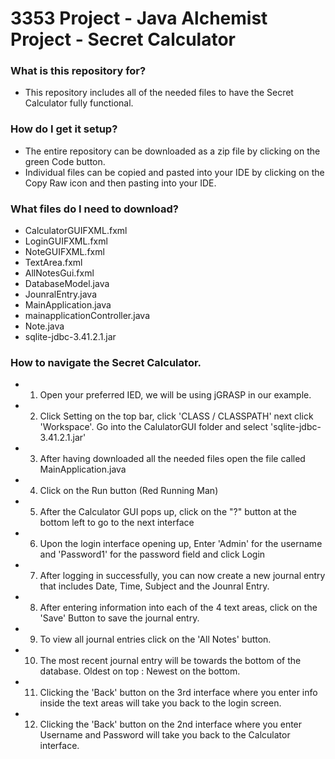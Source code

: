 # 3353 Project - Java Alchemist Project - Secret Calculator

### What is this repository for? ###
 * This repository includes all of the needed files to have the Secret Calculator fully functional. 
 
### How do I get it setup? ###
 * The entire repository can be downloaded as a zip file by clicking on the green Code button.
 * Individual files can be copied and pasted into your IDE by clicking on the Copy Raw icon and then pasting into your IDE.
 
### What files do I need to download? ###
 * CalculatorGUIFXML.fxml
 * LoginGUIFXML.fxml
 * NoteGUIFXML.fxml
  * TextArea.fxml
 * AllNotesGui.fxml
 * DatabaseModel.java
 * JounralEntry.java
 * MainApplication.java
 * mainapplicationController.java
 * Note.java
 * sqlite-jdbc-3.41.2.1.jar
 
 ### How to navigate the Secret Calculator. ###
 * 1. Open your preferred IED, we will be using jGRASP in our example. 
 * 2. Click Setting on the top bar, click 'CLASS / CLASSPATH' next click 'Workspace'. Go into the CalulatorGUI folder and select 'sqlite-jdbc-3.41.2.1.jar'
 * 3. After having downloaded all the needed files open the file called MainApplication.java
 * 4. Click on the Run button (Red Running Man)
 * 5. After the Calculator GUI pops up, click on the "?" button at the bottom left to go to the next interface
 * 6. Upon the login interface opening up, Enter 'Admin' for the username and 'Password1' for the password field and click Login
 * 7. After logging in successfully, you can now create a new journal entry that includes Date, Time, Subject and the Jounral Entry.
 * 8. After entering information into each of the 4 text areas, click on the 'Save' Button to save the journal entry.
 * 9. To view all journal entries click on the 'All Notes' button.
 * 10. The most recent journal entry will be towards the bottom of the database. Oldest on top : Newest on the bottom.
 * 11. Clicking the 'Back' button on the 3rd interface where you enter info inside the text areas will take you back to the login screen.
 * 12. Clicking the 'Back' button on the 2nd interface where you enter Username and Password will take you back to the Calculator interface. 

